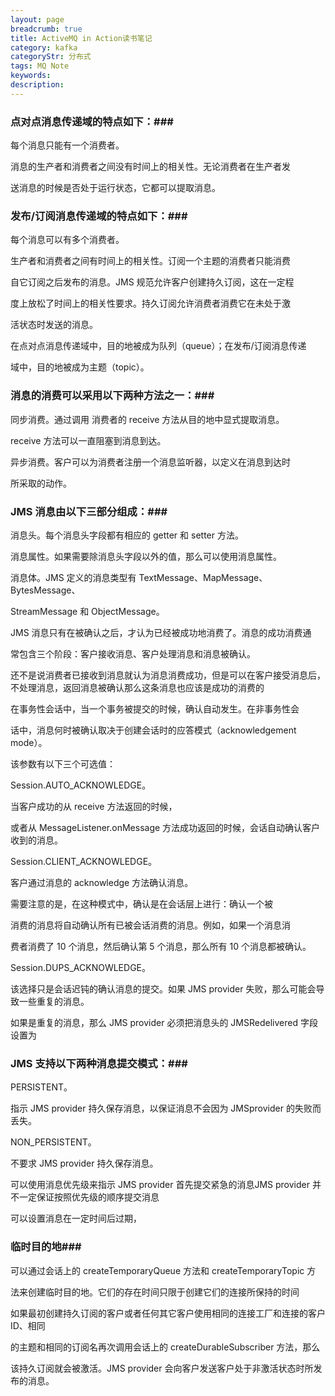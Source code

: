 ```yaml
---
layout: page
breadcrumb: true
title: ActiveMQ in Action读书笔记
category: kafka
categoryStr: 分布式
tags: MQ Note
keywords: 
description: 
---
```




### 点对点消息传递域的特点如下：###

每个消息只能有一个消费者。

消息的生产者和消费者之间没有时间上的相关性。无论消费者在生产者发

送消息的时候是否处于运行状态，它都可以提取消息。

### 发布/订阅消息传递域的特点如下：###

每个消息可以有多个消费者。

生产者和消费者之间有时间上的相关性。订阅一个主题的消费者只能消费

自它订阅之后发布的消息。JMS 规范允许客户创建持久订阅，这在一定程

度上放松了时间上的相关性要求。持久订阅允许消费者消费它在未处于激

活状态时发送的消息。 

在点对点消息传递域中，目的地被成为队列（queue）；在发布/订阅消息传递

域中，目的地被成为主题（topic）。

### 消息的消费可以采用以下两种方法之一：###

同步消费。通过调用 消费者的 receive 方法从目的地中显式提取消息。

receive 方法可以一直阻塞到消息到达。

异步消费。客户可以为消费者注册一个消息监听器，以定义在消息到达时

所采取的动作。

### JMS 消息由以下三部分组成：###

消息头。每个消息头字段都有相应的 getter 和 setter 方法。

消息属性。如果需要除消息头字段以外的值，那么可以使用消息属性。

消息体。JMS 定义的消息类型有 TextMessage、MapMessage、BytesMessage、

StreamMessage 和 ObjectMessage。

JMS 消息只有在被确认之后，才认为已经被成功地消费了。消息的成功消费通

常包含三个阶段：客户接收消息、客户处理消息和消息被确认。

还不是说消费者已接收到消息就认为消息消费成功，但是可以在客户接受消息后，不处理消息，返回消息被确认那么这条消息也应该是成功的消费的

在事务性会话中，当一个事务被提交的时候，确认自动发生。在非事务性会

话中，消息何时被确认取决于创建会话时的应答模式（acknowledgement mode）。

该参数有以下三个可选值：

Session.AUTO_ACKNOWLEDGE。

当客户成功的从 receive 方法返回的时候，

或者从 MessageListener.onMessage 方法成功返回的时候，会话自动确认客户收到的消息。

Session.CLIENT_ACKNOWLEDGE。

客户通过消息的 acknowledge 方法确认消息。

需要注意的是，在这种模式中，确认是在会话层上进行：确认一个被

消费的消息将自动确认所有已被会话消费的消息。例如，如果一个消息消

费者消费了 10 个消息，然后确认第 5 个消息，那么所有 10 个消息都被确认。

Session.DUPS_ACKNOWLEDGE。

该选择只是会话迟钝的确认消息的提交。如果 JMS provider 失败，那么可能会导致一些重复的消息。

如果是重复的消息，那么 JMS provider 必须把消息头的 JMSRedelivered 字段设置为

### JMS 支持以下两种消息提交模式：###

PERSISTENT。

指示 JMS provider 持久保存消息，以保证消息不会因为 JMSprovider 的失败而丢失。

NON_PERSISTENT。

不要求 JMS provider 持久保存消息。

可以使用消息优先级来指示 JMS provider 首先提交紧急的消息JMS provider 并不一定保证按照优先级的顺序提交消息

可以设置消息在一定时间后过期，

### 临时目的地###

可以通过会话上的 createTemporaryQueue 方法和 createTemporaryTopic 方

法来创建临时目的地。它们的存在时间只限于创建它们的连接所保持的时间

如果最初创建持久订阅的客户或者任何其它客户使用相同的连接工厂和连接的客户 ID、相同

的主题和相同的订阅名再次调用会话上的 createDurableSubscriber 方法，那么

该持久订阅就会被激活。JMS provider 会向客户发送客户处于非激活状态时所发布的消息。
